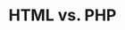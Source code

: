 ---
layout: template
title: HTML vs. PHP
url: /programmeren/html-vs-php
collection: programmeren
---